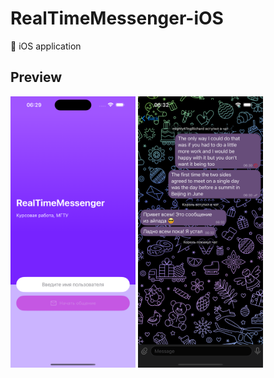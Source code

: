 # RealTimeMessenger-iOS
 iOS application

## Preview
<div>
<img src="Preview/StartView.png" width="200px"/>
<img src="Preview/ChatView.png" width="200px"/>
</div>
